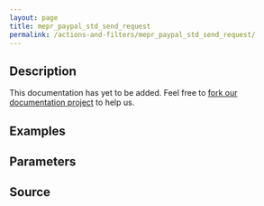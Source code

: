 ```yaml
---
layout: page
title: mepr_paypal_std_send_request
permalink: /actions-and-filters/mepr_paypal_std_send_request/
---
```


## Description

This documentation has yet to be added. Feel free to [fork our documentation project](https://github.com/caseproof/memberpress-docs) to help us.

## Examples


## Parameters


## Source

